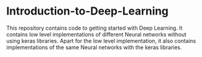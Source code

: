# Introduction-to-Deep-Learning
This repository contains code to getting started with Deep Learning. It contains low level implementations of different Neural networks without using keras libraries. Apart for the low level implementation, it also contains implementations of the same Neural networks with the keras libraries.
